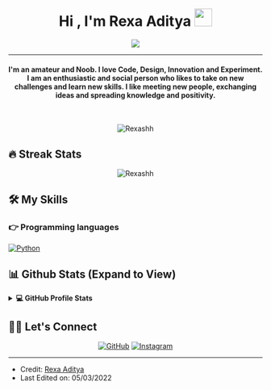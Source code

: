 
<h1 align="center">Hi , I'm Rexa Aditya <img src="https://media.giphy.com/media/hvRJCLFzcasrR4ia7z/giphy.gif" width="35"></h1>
<p align="center">
  <a href="https://github.com/Rexashh/readme-typing-svg"><img src="https://readme-typing-svg.herokuapp.com?lines=Im+Just+Noob;But+I+will+Keep+Learning;I%20|%20Like%20|%20CODING%20:);lets%20study;Together%20HEHEHE%20:)%20:)&center=true&width=500&height=50"></a>
</p>
<hr/>
<h4 align="center">I'm an amateur and Noob. I love Code, Design, Innovation and Experiment. I am an enthusiastic and social person who likes to take on new challenges and learn new skills. I like meeting new people, exchanging ideas and spreading knowledge and positivity.</h4>
<br>
<p align="center"> <img src="https://komarev.com/ghpvc/?username=Rexashh8&label=Profile%20views&color=0e75b6&style=plastic" alt="Rexashh" /> </p>

## 🔥 Streak Stats
<p align="center"><img src="https://github-readme-streak-stats.herokuapp.com/?user=Rexashh&theme=algolia" alt="Rexashh"  /></p>


## 🛠️ My Skills

### 👉 Programming languages

<p align="left"> 


   <a href="https://www.python.org" target="_blank">
    <img alt="Python" src="https://img.shields.io/badge/Python%20-%2314354C.svg?logo=python&logoColor=white">
  </a>

</p>


## 📊 Github Stats (Expand to View) 


<details> 
  <summary><b>💻 GitHub Profile Stats</b></summary>
  <br/>
  <p align="center">
    <a href="https://github.com/Rexashh/github-readme-stats"><img alt="Rexashh's Github Stats" src="https://github-readme-stats.vercel.app/api?username=Rexashh&show_icons=true&count_private=true&theme=algolia" height="192px"/></a>
<br/>
  &nbsp;
	  <img src="https://github-readme-stats.vercel.app/api/top-langs?username=Rexashh&show_icons=true&locale=en&layout=compact&theme=algolia" alt="Rexashh" height="192px"/>
  <br/>
  <b>Note:</b> Top languages is only a metric of the languages my public code consists of and doesn't reflect experience or skill level.
  </p>
</details>


## 🙋‍♀️ Let's Connect
<p align="center">
	<a href="https://github.com/Rexashh"><img src="https://img.icons8.com/bubbles/50/000000/github.png" alt="GitHub"/></a>
	<a href="https://instagram.com/syhndr_"><img src="https://img.icons8.com/bubbles/50/000000/instagram.png" alt="Instagram"/></a>
	
</p>

<hr/>

* Credit: [Rexa Aditya](https://github.com/Rexashh)
* Last Edited on: 05/03/2022








